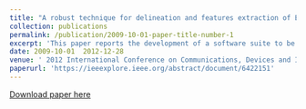 ```yaml
---
title: "A robust technique for delineation and features extraction of ECG signal from mobile-phone photography"
collection: publications
permalink: /publication/2009-10-01-paper-title-number-1
excerpt: 'This paper reports the development of a software suite to be accessed via mobile phone or Personal Digital Assistant (PDA) for the extraction and analysis of disease-related features from the photograph of paper based ECG records.'
date: 2009-10-01  2012-12-28
venue: ' 2012 International Conference on Communications, Devices and Intelligent Systems (CODIS) '
paperurl: 'https://ieeexplore.ieee.org/abstract/document/6422151'
---
```


[Download paper here](https://ieeexplore.ieee.org/abstract/document/6422151)

